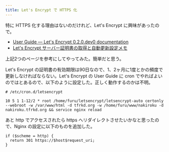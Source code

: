 ```yaml
---
title: Let's Encrypt で HTTPS 化
---
```


特に HTTPS 化する理由はないのだけれど、Let's Encrypt に興味があったので。

* [User Guide — Let's Encrypt 0.2.0.dev0 documentation](https://letsencrypt.readthedocs.org/en/latest/using.html)
* [Let's Encrypt サーバー証明書の取得と自動更新設定メモ](https://blog.apar.jp/linux/3619/)

上記2つのページを参考にしてやってみた。簡単だと思う。

Let's Encrypt の証明書の有効期限は90日なので、1、2ヶ月に1度とかの頻度で更新しなければならない。Let's Encrypt の User Guide に cron でやればよいのではとあるので、以下のように設定した。正しく動作するのかは不明。

```
# /etc/cron.d/letsencrypt

10 5 1 1-12/2 * root /home/furu/letsencrypt/letsencrypt-auto certonly --webroot -w /var/www/html -d tfrkd.org -w /home/furu/www/nakiroku -d nakiroku.tfrkd.org && service nginx reload
```

あと http でアクセスされたら https へリダイレクトさせたいかなと思ったので、Nginx の設定に以下のものを追加した。

```
if ($scheme = http) {
  return 301 https://$host$request_uri;
}
```
